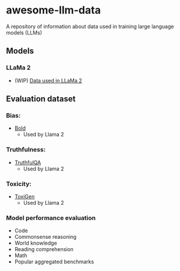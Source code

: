 # awesome-llm-data
A repository of information about data used in training large language models (LLMs)

## Models
### LLaMa 2
* (WIP) [Data used in LLaMa 2](https://github.com/kibitzing/awesome-llm-data/issues/1)


## Evaluation dataset
### **Bias**:
* [Bold](https://arxiv.org/pdf/2101.11718)
  * Used by Llama 2
 
### **Truthfulness**: 
* [TruthfulQA](https://arxiv.org/pdf/2109.07958)
  * Used by Llama 2
 
### **Toxicity**:
* [ToxiGen](https://arxiv.org/pdf/2203.09509)
  * Used by Llama 2

### Model performance evaluation
* Code
* Commonsense reasoning
* World knowledge
* Reading comprehension
* Math
* Popular aggregated benchmarks

